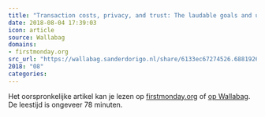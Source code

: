 ```yaml
---
title: "Transaction costs, privacy, and trust: The laudable goals and ultimate failure of notice and choice ..."
date: 2018-08-04 17:39:03
icon: article
source: Wallabag
domains:
- firstmonday.org
src_url: "https://wallabag.sanderdorigo.nl/share/6133ec67274526.68819260"
2018: "08"
categories:
---
```

Het oorspronkelijke artikel kan je lezen op [firstmonday.org](http://firstmonday.org/ojs/index.php/fm/article/view/4838/3802) of [op Wallabag](https://wallabag.sanderdorigo.nl/share/6133ec67274526.68819260). De leestijd is ongeveer 78 minuten.